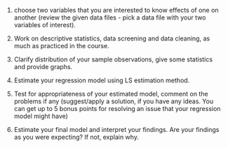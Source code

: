 1. choose two variables that you are interested to know effects of one on another (review the given data files - pick a data file with your two variables of interest).

2. Work on descriptive statistics, data screening and data cleaning, as much as practiced in the course.

3. Clarify distribution of your sample observations, give some statistics and provide graphs. 

4. Estimate your regression model using LS estimation method.

5. Test for appropriateness of your estimated model, comment on the problems if any (suggest/apply a solution, if you have any ideas. You can get up to 5 bonus points for resolving an issue that your regression model might have) 

6. Estimate your final model and interpret your findings. Are your findings as you were expecting? If not, explain why. 


